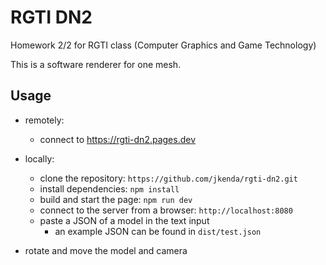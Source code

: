 # RGTI DN2
Homework 2/2 for RGTI class (Computer Graphics and Game Technology)

This is a software renderer for one mesh.

## Usage

- remotely:
    - connect to https://rgti-dn2.pages.dev
- locally:
    - clone the repository: `https://github.com/jkenda/rgti-dn2.git`
    - install dependencies: `npm install`
    - build and start the page: `npm run dev`
    - connect to the server from a browser: `http://localhost:8080`
    - paste a JSON of a model in the text input
      - an example JSON can be found in `dist/test.json`

- rotate and move the model and camera
